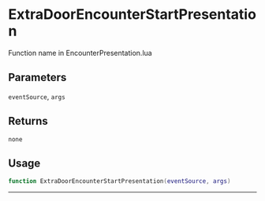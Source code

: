 # ExtraDoorEncounterStartPresentation
Function name in EncounterPresentation.lua
## Parameters
`eventSource`, `args`
## Returns
`none`
## Usage
```lua
function ExtraDoorEncounterStartPresentation(eventSource, args)
```
---
